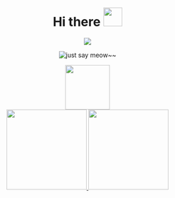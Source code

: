 <div align=center>
  
# Hi there <img width=42 src='https://gist.githubusercontent.com/vanlocvo/f1acb456481bbdaf891553a898f483e0/raw/celebrate-emoji.gif' />

<div align="center">
  <img src="https://gist.githubusercontent.com/vanlocvo/f1acb456481bbdaf891553a898f483e0/raw/welcome.svg"/>
</div>

![just say meow~~](https://img.shields.io/badge/just%20say%20meow~~-green)

<div align="center">
  <img width=100 src="https://gist.githubusercontent.com/vanlocvo/f1acb456481bbdaf891553a898f483e0/raw/cat.gif"/>
</div>


<div align="center">
  <a href="https://github.com/vanlocvo">
  <img height="180em" src="https://github-readme-stats.vercel.app/api?username=vanlocvo&show_icons=true&count_private=true&rank_icon=github&include_all_commits=true&theme=github_dark&hide_border=true#gh-dark-mode-only"/>
  <img height="180em" src="https://github-readme-stats.vercel.app/api/top-langs/?username=vanlocvo&layout=compact&langs_count=7&theme=github_dark&hide_border=true"/>
</div>

